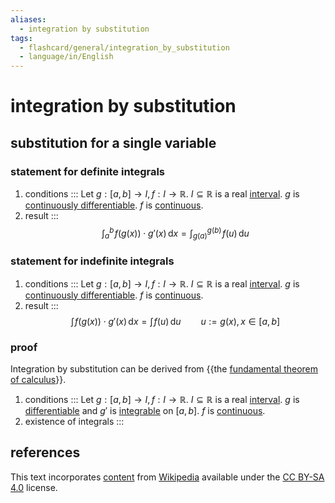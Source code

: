 ```yaml
---
aliases:
  - integration by substitution
tags:
  - flashcard/general/integration_by_substitution
  - language/in/English
---
```


# integration by substitution

## substitution for a single variable

### statement for definite integrals

1. conditions ::: Let $g: [a, b] \to I, f: I \to \mathbb{R}$. $I \subseteq \mathbb{R}$ is a real [interval](interval%20(mathematics).md). $g$ is [continuously differentiable](differentiable%20function.md). $f$ is [continuous](continuous%20function.md). <!--SR:!2024-05-25,53,301!2024-06-05,65,321-->
2. result ::: $$\int_a^b \! f(g(x)) \cdot g'(x) \,\mathrm{d}x = \int_{g(a)}^{g(b)} \! f(u) \,\mathrm{d}u$$ <!--SR:!2024-06-08,68,310!2024-05-11,40,290-->

### statement for indefinite integrals

1. conditions ::: Let $g: [a, b] \to I, f: I \to \mathbb{R}$. $I \subseteq \mathbb{R}$ is a real [interval](interval%20(mathematics).md). $g$ is [continuously differentiable](differentiable%20function.md). $f$ is [continuous](continuous%20function.md).
2. result ::: $$\int \! f(g(x)) \cdot g'(x) \,\mathrm{d}x = \int \! f(u) \,\mathrm{d}u \qquad u := g(x), x \in [a, b]$$ <!--SR:!2024-05-08,37,290!2024-06-03,63,310-->

### proof

Integration by substitution can be derived from {{the [fundamental theorem of calculus](fundamental%20theorem%20of%20calculus.md)}}. <!--SR:!2024-05-02,37,290-->

1. conditions ::: Let $g: [a, b] \to I, f: I \to \mathbb{R}$. $I \subseteq \mathbb{R}$ is a real [interval](interval%20(mathematics).md). $g$ is [differentiable](differentiable%20function.md) and $g'$ is [integrable](integral.md) on $[a, b]$. $f$ is [continuous](continuous%20function.md). <!--SR:!2024-04-18,28,270!2024-05-13,42,290-->
2. existence of integrals ::: <!--SR:!2024-05-14,43,290!2024-04-21,27,270-->

## references

This text incorporates [content](https://en.wikipedia.org/wiki/integration_by_substitution) from [Wikipedia](Wikipedia.md) available under the [CC BY-SA 4.0](https://creativecommons.org/licenses/by-sa/4.0/) license.
